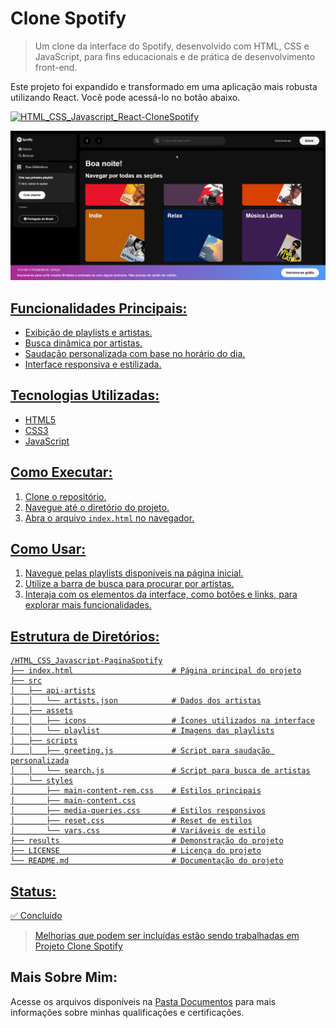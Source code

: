 # Clone Spotify

> Um clone da interface do Spotify, desenvolvido com HTML, CSS e JavaScript, para fins educacionais e de prática de desenvolvimento front-end.

Este projeto foi expandido e transformado em uma aplicação mais robusta utilizando React. Você pode acessá-lo no botão abaixo.

<a href="https://github.com/vitoriapguimaraes/HTML_CSS_Javascript_React-CloneSpotify"><img src="https://img.shields.io/badge/-Projeto%20Clone%20Spotify-000000?style=for-the-badge" alt="HTML_CSS_Javascript_React-CloneSpotify">

![Tela do sistema](https://github.com/vitoriapguimaraes/HTML_CSS_Javascript-PaginaSpotify/blob/main/results/display-PaginaSpotify.gif)

## Funcionalidades Principais:

- Exibição de playlists e artistas.
- Busca dinâmica por artistas.
- Saudação personalizada com base no horário do dia.
- Interface responsiva e estilizada.

## Tecnologias Utilizadas:

- HTML5
- CSS3
- JavaScript

## Como Executar:

1. Clone o repositório.
2. Navegue até o diretório do projeto.
3. Abra o arquivo `index.html` no navegador.

## Como Usar:

1. Navegue pelas playlists disponíveis na página inicial.
2. Utilize a barra de busca para procurar por artistas.
3. Interaja com os elementos da interface, como botões e links, para explorar mais funcionalidades.

## Estrutura de Diretórios:

```
/HTML_CSS_Javascript-PaginaSpotify
├── index.html                      # Página principal do projeto
├── src
│   ├── api-artists
│   │   └── artists.json            # Dados dos artistas
│   ├── assets
│   │   ├── icons                   # Ícones utilizados na interface
│   │   └── playlist                # Imagens das playlists
│   ├── scripts
│   │   ├── greeting.js             # Script para saudação personalizada
│   │   └── search.js               # Script para busca de artistas
│   └── styles
│       ├── main-content-rem.css    # Estilos principais
│       ├── main-content.css
│       ├── media-queries.css       # Estilos responsivos
│       ├── reset.css               # Reset de estilos
│       └── vars.css                # Variáveis de estilo
├── results                         # Demonstração do projeto
├── LICENSE                         # Licença do projeto
└── README.md                       # Documentação do projeto
```

## Status:

✅ Concluído

> Melhorias que podem ser incluídas estão sendo trabalhadas em [Projeto Clone Spotify](https://github.com/vitoriapguimaraes/HTML_CSS_Javascript_React-CloneSpotify)

## Mais Sobre Mim:

Acesse os arquivos disponíveis na [Pasta Documentos](https://github.com/vitoriapguimaraes/vitoriapguimaraes/tree/main/DOCUMENTOS) para mais informações sobre minhas qualificações e certificações.

